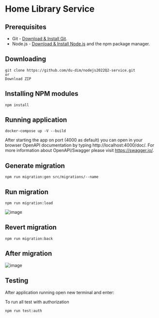 # Home Library Service

## Prerequisites

- Git - [Download & Install Git](https://git-scm.com/downloads).
- Node.js - [Download & Install Node.js](https://nodejs.org/en/download/) and the npm package manager.

## Downloading

```
git clone https://github.com/du-dim/nodejs2022Q2-service.git
or
Download ZIP
```

## Installing NPM modules

```
npm install
```

## Running application

```
docker-compose up -V --build
```

After starting the app on port (4000 as default) you can open
in your browser OpenAPI documentation by typing http://localhost:4000/doc/.
For more information about OpenAPI/Swagger please visit https://swagger.io/.

## Generate migration

```
npm run migration:gen src/migrations/--name
```

## Run migration

```
npm run migration:load
```
![image](https://user-images.githubusercontent.com/86885956/182044845-c32a841a-d963-4906-b190-cfc1df634b2b.png)

## Revert migration

```
npm run migration:back
```

## After migration

![image](https://user-images.githubusercontent.com/86885956/183312103-f1fa78bf-70d7-4bf0-80d2-971d139d424c.png)


## Testing

After application running open new terminal and enter:

To run all test with authorization

```
npm run test:auth
```
